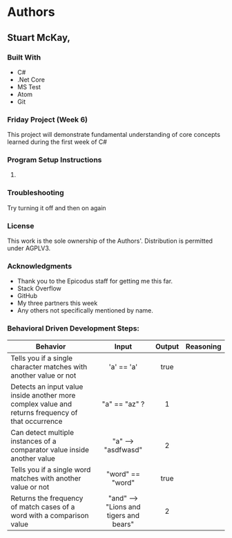 # Authors
## **Stuart McKay,**

### Built With
* C#
* .Net Core
* MS Test
* Atom
* Git

### Friday Project (Week 6)
This project will demonstrate fundamental understanding of core concepts learned during the first week of C#

### Program Setup Instructions
1.


### Troubleshooting
Try turning it off and then on again

### License
This work is the sole ownership of the Authors'. Distribution is permitted under AGPLV3.

### Acknowledgments
* Thank you to the Epicodus staff for getting me this far.
* Stack Overflow
* GitHub
* My three partners this week
* Any others not specifically mentioned by name.

### Behavioral Driven Development Steps:
| Behavior | Input | Output | Reasoning |
| ------------- |:-------------:| :-------------:| -------: |  
| Tells you if a single character matches with another value or not | 'a' == 'a' | true |
| Detects an input value inside another more complex value and returns frequency of that occurrence | "a" == "az" ? | 1 |
| Can detect multiple instances of a comparator value inside another value | "a" --> "asdfwasd" | 2 |
| Tells you if a single word matches with another value or not | "word" == "word" | true |
| Returns the frequency of match cases of a word with a comparison value | "and" --> "Lions and tigers and bears" | 2 |
